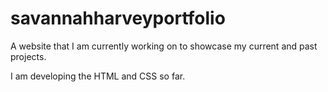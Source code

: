 # savannahharveyportfolio
A website that I am currently working on to showcase my current and past projects.

I am developing the HTML and CSS so far.


